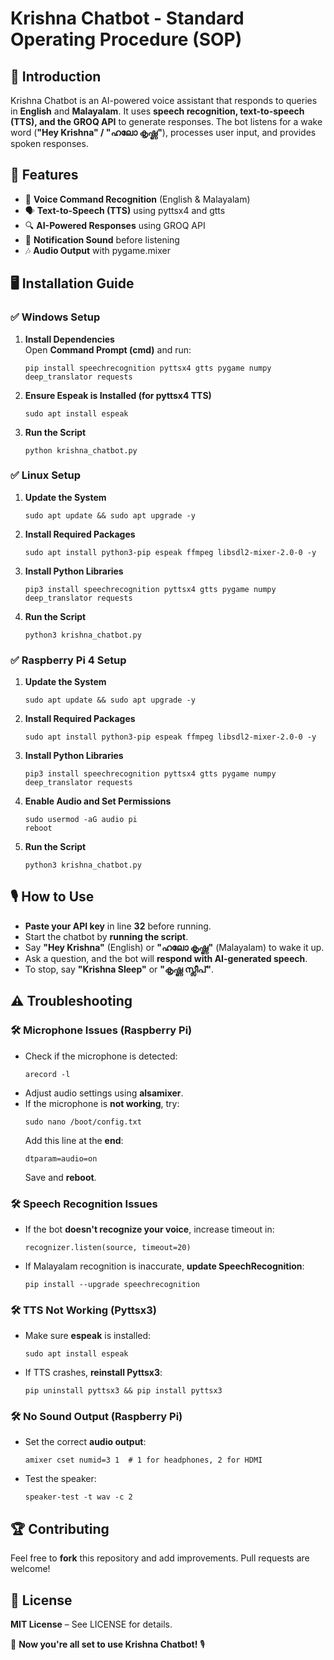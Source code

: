 # Krishna Chatbot - Standard Operating Procedure (SOP)

## 📌 Introduction  
Krishna Chatbot is an AI-powered voice assistant that responds to queries in **English** and **Malayalam**. It uses **speech recognition, text-to-speech (TTS), and the GROQ API** to generate responses. The bot listens for a wake word (**"Hey Krishna" / "ഹലോ കൃഷ്ണ"**), processes user input, and provides spoken responses.  

## 🔧 Features  
- 🎤 **Voice Command Recognition** (English & Malayalam)  
- 🗣️ **Text-to-Speech (TTS)** using pyttsx4 and gtts  
- 🔍 **AI-Powered Responses** using GROQ API  
- 🔔 **Notification Sound** before listening  
- 🎶 **Audio Output** with pygame.mixer  

## 🖥️ Installation Guide  

### ✅ Windows Setup  
1. **Install Dependencies**  
   Open **Command Prompt (cmd)** and run:  
   ```
   pip install speechrecognition pyttsx4 gtts pygame numpy deep_translator requests
   ```
2. **Ensure Espeak is Installed (for pyttsx4 TTS)**  
   ```
   sudo apt install espeak
   ```
3. **Run the Script**  
   ```
   python krishna_chatbot.py
   ```

### ✅ Linux Setup  
1. **Update the System**  
   ```
   sudo apt update && sudo apt upgrade -y
   ```
2. **Install Required Packages**  
   ```
   sudo apt install python3-pip espeak ffmpeg libsdl2-mixer-2.0-0 -y
   ```
3. **Install Python Libraries**  
   ```
   pip3 install speechrecognition pyttsx4 gtts pygame numpy deep_translator requests
   ```
4. **Run the Script**  
   ```
   python3 krishna_chatbot.py
   ```

### ✅ Raspberry Pi 4 Setup  
1. **Update the System**  
   ```
   sudo apt update && sudo apt upgrade -y
   ```
2. **Install Required Packages**  
   ```
   sudo apt install python3-pip espeak ffmpeg libsdl2-mixer-2.0-0 -y
   ```
3. **Install Python Libraries**  
   ```
   pip3 install speechrecognition pyttsx4 gtts pygame numpy deep_translator requests
   ```
4. **Enable Audio and Set Permissions**  
   ```
   sudo usermod -aG audio pi
   reboot
   ```
5. **Run the Script**  
   ```
   python3 krishna_chatbot.py
   ```

## 🎙️ How to Use  
- **Paste your API key** in line **32** before running.  
- Start the chatbot by **running the script**.  
- Say **"Hey Krishna"** (English) or **"ഹലോ കൃഷ്ണ"** (Malayalam) to wake it up.  
- Ask a question, and the bot will **respond with AI-generated speech**.  
- To stop, say **"Krishna Sleep"** or **"കൃഷ്ണ സ്ലീപ്"**.  

## ⚠️ Troubleshooting  

### 🛠 Microphone Issues (Raspberry Pi)  
- Check if the microphone is detected:  
  ```
  arecord -l
  ```
- Adjust audio settings using **alsamixer**.  
- If the microphone is **not working**, try:  
  ```
  sudo nano /boot/config.txt
  ```
  Add this line at the **end**:  
  ```
  dtparam=audio=on
  ```
  Save and **reboot**.  

### 🛠 Speech Recognition Issues  
- If the bot **doesn't recognize your voice**, increase timeout in:  
  ```
  recognizer.listen(source, timeout=20)
  ```
- If Malayalam recognition is inaccurate, **update SpeechRecognition**:  
  ```
  pip install --upgrade speechrecognition
  ```

### 🛠 TTS Not Working (Pyttsx3)  
- Make sure **espeak** is installed:  
  ```
  sudo apt install espeak
  ```
- If TTS crashes, **reinstall Pyttsx3**:  
  ```
  pip uninstall pyttsx3 && pip install pyttsx3
  ```

### 🛠 No Sound Output (Raspberry Pi)  
- Set the correct **audio output**:  
  ```
  amixer cset numid=3 1  # 1 for headphones, 2 for HDMI
  ```
- Test the speaker:  
  ```
  speaker-test -t wav -c 2
  ```

## 🏆 Contributing  
Feel free to **fork** this repository and add improvements. Pull requests are welcome!  

## 📜 License  
**MIT License** – See LICENSE for details.  

🚀 **Now you're all set to use Krishna Chatbot!** 🎙️  
